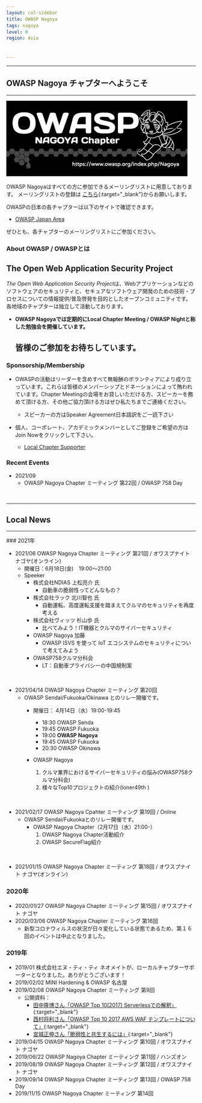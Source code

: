 ```yaml
---
layout: col-sidebar
title: OWASP Nagoya
tags: nagoya
level: 0
region: Asia


---
```

<hr>

## OWASP Nagoya チャプターへようこそ

<hr>

<img src="assets/images/OWASPNagoyaLogo.jpg" alt="OWASP Nagoya">

OWASP Nagoyaはすべての方に参加できるメーリングリストに用意しております。
メーリングリストの登録は
[こちら](https://groups.google.com/a/owasp.org/forum/?hl=ja#!forum/nagoya-chapter){:target="_blank"}からお願いします。


OWASPの日本の各チャプターは以下のサイトで確認できます。
* [OWASP Japan Area](https://owasp.org/chapters/#Asia)

ぜひとも、各チャプターのメーリングリストにご参加ください。


### About OWASP / OWASPとは

## The Open Web Application Security Project
*The Open Web Application Security Project*は、Webアプリケーションなどのソフトウェアのセキュリティと、セキュアなソフトウェア開発のための技術・プロセスについての情報提供/普及啓発を目的としたオープンコミュニティです。
各地域のチャプターは独立して活動しております。

* **OWASP Nagoyaでは定期的にLocal Chapter Meeting / OWASP Nightと称した勉強会を開催しています。**

    ## 皆様のご参加をお待ちしています。

### Sponsorship/Membership

* OWASPの活動はリーダーを含めすべて無報酬のボランティアにより成り立っています。これらは皆様のメンバーシップとドネーションによって賄われています。Chapter Meetingの会場をお貸しいただける方、スピーカーを務めて頂ける方、その他ご協力頂ける方はぜひ私たちまでご連絡ください。
   * スピーカーの方はSpeaker Agreement日本語訳をご一読下さい

* 個人、コーポレート、アカデミックメンバーとしてご登録をご希望の方はJoin Nowをクリックして下さい。
    * [Local Chapter Supporter](https://owasp.org/donate/?reponame=www-chapter-nagoya&title=OWASP+Nagoya)

### Recent Events 
* 2021/09 
    * OWASP Nagoya Chapter ミーティング 第22回 / OWASP 758 Day

<br>
<hr>

## Local News
<hr>
### 2021年

* 2021/06  OWASP Nagoya Chapter ミーティング 第21回 / オワスプナイト ナゴヤ(オンライン)
    * 開催日：6月18日(金)　19:00〜21:00
    * Speeker
        * 株式会社NDIAS 上松亮介 氏
            * 自動車の脆弱性ってどんなもの？
        * 株式会社ラック 北川智也 氏
            * 自動運転、高度運転支援を踏まえてクルマのセキュリティを再度考える
        * 株式会社ヴィッツ 杉山歩 氏
            * 比べてみよう！IT機器とクルマのサイバーセキュリティ
        * OWASP Nagoya 加藤
            * OWASP ISVS を使って IoT エコシステムのセキュリティについて考えてみよう 	
        * OWASP758クルマ分科会
            * LT：自動車プライバシーの中国規制案 	
        
<br>

* 2021/04/14 OWASP Nagoya Chapter ミーティング 第20回
    * OWASP Sendai/Fukuoka/Okinawa とのリレー開催です。
        * 開催日： 4月14日（水）19:00-19:45

            * 18:30  OWASP Senda
            * 19:45  OWASP Fukuoka
            * 19:00  **OWASP Nagoya**
            * 19:45  OWASP Fukuoka
            * 20:30  OWASP Okinawa

        * OWASP Nagoya
        
            1. クルマ業界におけるサイバーセキュリティの悩み(OWASP758クルマ分科会)
            2. 様々なTop10プロジェクトの紹介(loner49th )
 
<br>

* 2021/02/17 OWASP Nagoya Cpahter ミーティング 第19回 / Online
    * OWASP Sendai/Fukuokaとのリレー開催です。
        * OWASP Nagoya Chapter（2月17日（水）21:00-）
            1. OWASP Nagoya Chapter活動紹介
            2. OWASP SecureFlag紹介

<br>

* 2021/01/15 OWASP Nagoya Chapter ミーティング 第18回 / オワスプナイト ナゴヤ(オンライン)


### 2020年
* 2020/01/27 OWASP Nagoya Chapter ミーティング 第15回 / オワスプナイト ナゴヤ
* 2020/03/06 OWASP Nagoya Chapter ミーティング 第16回
  * 新型コロナウィルスの状況が日々変化している状態であるため、第１６回のイベントは中止となりました。<br>

### 2019年
* 2019/01 株式会社エヌ・ティ・ティ ネオメイトが、ローカルチャプターサポーターとなりました。ありがとうございます！
* 2019/02/02 MINI Hardening & OWASP 名古屋
* 2019/02/08 OWASP Nagoya Chapter ミーティング 第9回
    * 公開資料：
        * [田中隆博さん「OWASP Top 10(2017) Serverlessでの解釈」](https://www.slideshare.net/TakahiroTanaka/owasp-top-10-serverless){:target="_blank"}
        * [西村将利さん「OWASP Top 10 2017 AWS WAF テンプレートについて」](https://www.slideshare.net/owaspnagoya/owasp-top10-2017-aws-waf-20190208){:target="_blank"}
        * [宮城正伸さん「脆弱性と共生するには」](https://www.slideshare.net/owaspnagoya/20190208vulnstudy){:target="_blank"}
* 2019/04/15 OWASP Nagoya Chapter ミーティング 第10回 / オワスプナイト ナゴヤ
* 2019/06/22 OWASP Nagoya Chapter ミーティング 第11回 / ハンズオン
* 2019/08/19 OWASP Nagoya Chapter ミーティング 第12回 / オワスプナイト ナゴヤ
* 2019/09/14 OWASP Nagoya Chapter ミーティング 第13回 / OWASP 758 Day
* 2019/11/15 OWASP Nagoya Chapter ミーティング 第14回
